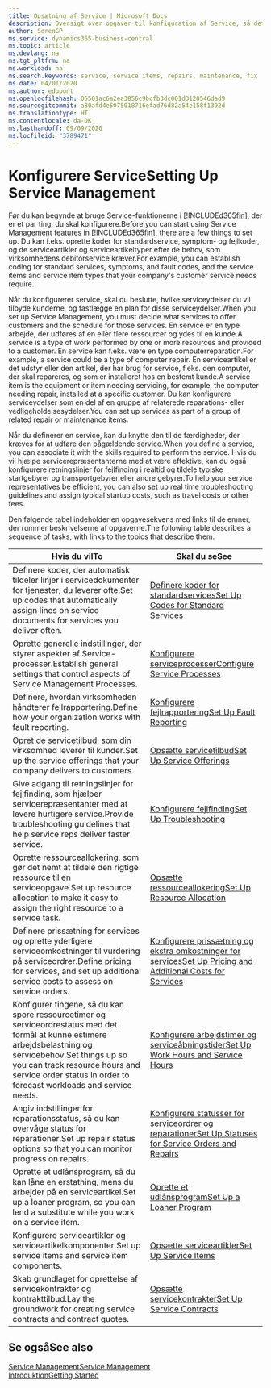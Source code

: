 ```yaml
---
title: Opsætning af Service | Microsoft Docs
description: Oversigt over opgaver til konfiguration af Service, så det passer til den måde, organisationen administrerer sine tjenester på.
author: SorenGP
ms.service: dynamics365-business-central
ms.topic: article
ms.devlang: na
ms.tgt_pltfrm: na
ms.workload: na
ms.search.keywords: service, service items, repairs, maintenance, fix
ms.date: 04/01/2020
ms.author: edupont
ms.openlocfilehash: 05501ac6a2ea3856c9bcfb3dc001d3120546dad9
ms.sourcegitcommit: a80afd4e5075018716efad76d82a54e158f1392d
ms.translationtype: HT
ms.contentlocale: da-DK
ms.lasthandoff: 09/09/2020
ms.locfileid: "3789471"
---
```

# <a name="setting-up-service-management"></a><span data-ttu-id="524ac-103">Konfigurere Service</span><span class="sxs-lookup"><span data-stu-id="524ac-103">Setting Up Service Management</span></span>
<span data-ttu-id="524ac-104">Før du kan begynde at bruge Service-funktionerne i [!INCLUDE[d365fin](includes/d365fin_md.md)], der er et par ting, du skal konfigurere.</span><span class="sxs-lookup"><span data-stu-id="524ac-104">Before you can start using Service Management features in [!INCLUDE[d365fin](includes/d365fin_md.md)], there are a few things to set up.</span></span> <span data-ttu-id="524ac-105">Du kan f.eks. oprette koder for standardservice, symptom- og fejlkoder, og de serviceartikler og serviceartikeltyper efter de behov, som virksomhedens debitorservice kræver.</span><span class="sxs-lookup"><span data-stu-id="524ac-105">For example, you can establish coding for standard services, symptoms, and fault codes, and the service items and service item types that your company's customer service needs require.</span></span>  

<span data-ttu-id="524ac-106">Når du konfigurerer service, skal du beslutte, hvilke serviceydelser du vil tilbyde kunderne, og fastlægge en plan for disse serviceydelser.</span><span class="sxs-lookup"><span data-stu-id="524ac-106">When you set up Service Management, you must decide what services to offer customers and the schedule for those services.</span></span> <span data-ttu-id="524ac-107">En service er en type arbejde, der udføres af en eller flere ressourcer og ydes til en kunde.</span><span class="sxs-lookup"><span data-stu-id="524ac-107">A service is a type of work performed by one or more resources and provided to a customer.</span></span> <span data-ttu-id="524ac-108">En service kan f.eks. være en type computerreparation.</span><span class="sxs-lookup"><span data-stu-id="524ac-108">For example, a service could be a type of computer repair.</span></span> <span data-ttu-id="524ac-109">En serviceartikel er det udstyr eller den artikel, der har brug for service, f.eks. den computer, der skal repareres, og som er installeret hos en bestemt kunde.</span><span class="sxs-lookup"><span data-stu-id="524ac-109">A service item is the equipment or item needing servicing, for example, the computer needing repair, installed at a specific customer.</span></span> <span data-ttu-id="524ac-110">Du kan konfigurere serviceydelser som en del af en gruppe af relaterede reparations- eller vedligeholdelsesydelser.</span><span class="sxs-lookup"><span data-stu-id="524ac-110">You can set up services as part of a group of related repair or maintenance items.</span></span>  
  
<span data-ttu-id="524ac-111">Når du definerer en service, kan du knytte den til de færdigheder, der kræves for at udføre den pågældende service.</span><span class="sxs-lookup"><span data-stu-id="524ac-111">When you define a service, you can associate it with the skills required to perform the service.</span></span> <span data-ttu-id="524ac-112">Hvis du vil hjælpe servicerepræsentanterne med at være effektive, kan du også konfigurere retningslinjer for fejlfinding i realtid og tildele typiske startgebyrer og transportgebyrer eller andre gebyrer.</span><span class="sxs-lookup"><span data-stu-id="524ac-112">To help your service representatives be efficient, you can also set up real time troubleshooting guidelines and assign typical startup costs, such as travel costs or other fees.</span></span>  

<span data-ttu-id="524ac-113">Den følgende tabel indeholder en opgavesekvens med links til de emner, der rummer beskrivelserne af opgaverne.</span><span class="sxs-lookup"><span data-stu-id="524ac-113">The following table describes a sequence of tasks, with links to the topics that describe them.</span></span>  
  
| <span data-ttu-id="524ac-114">Hvis du vil</span><span class="sxs-lookup"><span data-stu-id="524ac-114">To</span></span> | <span data-ttu-id="524ac-115">Skal du se</span><span class="sxs-lookup"><span data-stu-id="524ac-115">See</span></span> |
| --- | --- |
| <span data-ttu-id="524ac-116">Definere koder, der automatisk tildeler linjer i servicedokumenter for tjenester, du leverer ofte.</span><span class="sxs-lookup"><span data-stu-id="524ac-116">Set up codes that automatically assign lines on service documents for services you deliver often.</span></span> |[<span data-ttu-id="524ac-117">Definere koder for standardservices</span><span class="sxs-lookup"><span data-stu-id="524ac-117">Set Up Codes for Standard Services</span></span>](service-how-setup-service-coding.md)|
| <span data-ttu-id="524ac-118">Oprette generelle indstillinger, der styrer aspekter af Service-processer.</span><span class="sxs-lookup"><span data-stu-id="524ac-118">Establish general settings that control aspects of Service Management Processes.</span></span>|[<span data-ttu-id="524ac-119">Konfigurere serviceprocesser</span><span class="sxs-lookup"><span data-stu-id="524ac-119">Configure Service Processes</span></span>](service-setup-service-processes.md)|
| <span data-ttu-id="524ac-120">Definere, hvordan virksomheden håndterer fejlrapportering.</span><span class="sxs-lookup"><span data-stu-id="524ac-120">Define how your organization works with fault reporting.</span></span> |[<span data-ttu-id="524ac-121">Konfigurere fejlrapportering</span><span class="sxs-lookup"><span data-stu-id="524ac-121">Set Up Fault Reporting</span></span>](service-how-setup-fault-reporting.md) |
| <span data-ttu-id="524ac-122">Opret de servicetilbud, som din virksomhed leverer til kunder.</span><span class="sxs-lookup"><span data-stu-id="524ac-122">Set up the service offerings that your company delivers to customers.</span></span>|[<span data-ttu-id="524ac-123">Opsætte servicetilbud</span><span class="sxs-lookup"><span data-stu-id="524ac-123">Set Up Service Offerings</span></span>](service-how-setup-service-offerings.md)|
| <span data-ttu-id="524ac-124">Give adgang til retningslinjer for fejlfinding, som hjælper servicerepræsentanter med at levere hurtigere service.</span><span class="sxs-lookup"><span data-stu-id="524ac-124">Provide troubleshooting guidelines that help service reps deliver faster service.</span></span> |[<span data-ttu-id="524ac-125">Konfigurere fejlfinding</span><span class="sxs-lookup"><span data-stu-id="524ac-125">Set Up Troubleshooting</span></span>](service-how-setup-troubleshooting.md) |
| <span data-ttu-id="524ac-126">Oprette ressourceallokering, som gør det nemt at tildele den rigtige ressource til en serviceopgave.</span><span class="sxs-lookup"><span data-stu-id="524ac-126">Set up resource allocation to make it easy to assign the right resource to a service task.</span></span> |[<span data-ttu-id="524ac-127">Opsætte ressourceallokering</span><span class="sxs-lookup"><span data-stu-id="524ac-127">Set Up Resource Allocation</span></span>](service-how-setup-resource-allocation.md) |
| <span data-ttu-id="524ac-128">Definere prissætning for services og oprette yderligere serviceomkostninger til vurdering på serviceordrer.</span><span class="sxs-lookup"><span data-stu-id="524ac-128">Define pricing for services, and set up additional service costs to assess on service orders.</span></span> |[<span data-ttu-id="524ac-129">Konfigurere prissætning og ekstra omkostninger for services</span><span class="sxs-lookup"><span data-stu-id="524ac-129">Set Up Pricing and Additional Costs for Services</span></span>](service-how-setup-service-costs-pricing.md)|
| <span data-ttu-id="524ac-130">Konfigurer tingene, så du kan spore ressourcetimer og serviceordrestatus med det formål at kunne estimere arbejdsbelastning og servicebehov.</span><span class="sxs-lookup"><span data-stu-id="524ac-130">Set things up so you can track resource hours and service order status in order to forecast workloads and service needs.</span></span>|[<span data-ttu-id="524ac-131">Konfigurere arbejdstimer og serviceåbningstider</span><span class="sxs-lookup"><span data-stu-id="524ac-131">Set Up Work Hours and Service Hours</span></span>](service-how-setup-work-service-hours.md)|
| <span data-ttu-id="524ac-132">Angiv indstillinger for reparationsstatus, så du kan overvåge status for reparationer.</span><span class="sxs-lookup"><span data-stu-id="524ac-132">Set up repair status options so that you can monitor progress on repairs.</span></span> | [<span data-ttu-id="524ac-133">Konfigurere statusser for serviceordrer og reparationer</span><span class="sxs-lookup"><span data-stu-id="524ac-133">Set Up Statuses for Service Orders and Repairs</span></span>](service-order-repair-status.md)|
| <span data-ttu-id="524ac-134">Oprette et udlånsprogram, så du kan låne en erstatning, mens du arbejder på en serviceartikel.</span><span class="sxs-lookup"><span data-stu-id="524ac-134">Set up a loaner program, so you can lend a substitute while you work on a service item.</span></span> |[<span data-ttu-id="524ac-135">Oprette et udlånsprogram</span><span class="sxs-lookup"><span data-stu-id="524ac-135">Set Up a Loaner Program</span></span>](service-how-setup-loaner-program.md) |
| <span data-ttu-id="524ac-136">Konfigurere serviceartikler og serviceartikelkomponenter.</span><span class="sxs-lookup"><span data-stu-id="524ac-136">Set up service items and service item components.</span></span> |[<span data-ttu-id="524ac-137">Opsætte serviceartikler</span><span class="sxs-lookup"><span data-stu-id="524ac-137">Set Up Service Items</span></span>](service-how-setup-service-items.md) |
| <span data-ttu-id="524ac-138">Skab grundlaget for oprettelse af servicekontrakter og kontrakttilbud.</span><span class="sxs-lookup"><span data-stu-id="524ac-138">Lay the groundwork for creating service contracts and contract quotes.</span></span> |[<span data-ttu-id="524ac-139">Opsætte servicekontrakter</span><span class="sxs-lookup"><span data-stu-id="524ac-139">Set Up Service Contracts</span></span>](service-how-setup-service-contracts.md) |

## <a name="see-also"></a><span data-ttu-id="524ac-140">Se også</span><span class="sxs-lookup"><span data-stu-id="524ac-140">See also</span></span>
[<span data-ttu-id="524ac-141">Service Management</span><span class="sxs-lookup"><span data-stu-id="524ac-141">Service Management</span></span>](service-service.md)  
[<span data-ttu-id="524ac-142">Introduktion</span><span class="sxs-lookup"><span data-stu-id="524ac-142">Getting Started</span></span>](product-get-started.md)  
